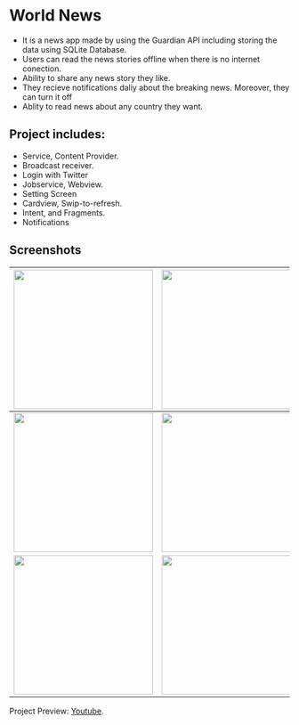 # World News
- It is a news app made by using the Guardian API including storing the data using SQLite Database.
- Users can read the news stories offline when there is no internet conection.
- Ability to share any news story they like.
- They recieve notifications daliy about the breaking news. Moreover, they can turn it off
- Ablity to read news about any country they want.

## Project includes:
- Service, Content Provider.
- Broadcast receiver.
- Login with Twitter
- Jobservice, Webview. 
- Setting Screen
- Cardview, Swip-to-refresh. 
- Intent, and Fragments.
- Notifications

## Screenshots
| <img src="https://i.imgur.com/qU4scDA.png" width="250">  | <img src="https://i.imgur.com/qOvIh8N.png" width="250">  | 
| ------------- | ------------- |
| <img src="https://i.imgur.com/eYTqeFM.png" width="250">  | <img src="https://i.imgur.com/miaRu3r.png" width="250">  |
| <img src="https://i.imgur.com/4oO0QKm.png" width="250">  | <img src="https://i.imgur.com/2FMFQAs.png" width="250">  |

Project Preview: [Youtube](https://youtu.be/sRbKNC430Ik).
